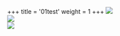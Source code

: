 +++
title = '01test'
weight = 1
+++
![](https://upload.wikimedia.org/wikipedia/commons/thumb/6/60/Phasianus_versicolor_in_field.JPG/960px-Phasianus_versicolor_in_field.JPG)  
![](https://upload.wikimedia.org/wikipedia/commons/thumb/6/60/Phasianus_versicolor_in_field.JPG/960px-Phasianus_versicolor_in_field.JPG)  
![](https://upload.wikimedia.org/wikipedia/commons/thumb/6/60/Phasianus_versicolor_in_field.JPG/960px-Phasianus_versicolor_in_field.JPG)  